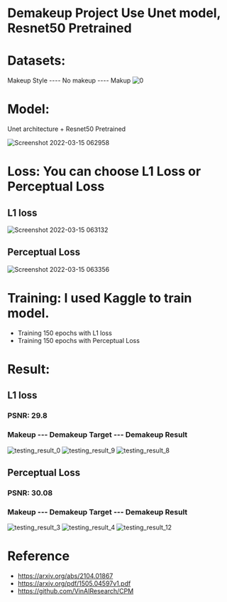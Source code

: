 # Demakeup Project Use Unet model, Resnet50 Pretrained

# Datasets: 
Makeup Style ---- No makeup ---- Makup
![0](https://user-images.githubusercontent.com/80930272/158276541-c1f6b408-f056-4094-a604-d6d24e9e81da.png)

# Model:
Unet architecture + Resnet50 Pretrained

![Screenshot 2022-03-15 062958](https://user-images.githubusercontent.com/80930272/158277432-8e6f1989-73b4-4e4b-b9f6-f0ea3ef34f00.png)

# Loss: You can choose L1 Loss or Perceptual Loss 

## L1 loss
![Screenshot 2022-03-15 063132](https://user-images.githubusercontent.com/80930272/158277584-1bb0e178-52d0-4bb8-ab7f-ce792c68c3f7.png)

## Perceptual Loss 
![Screenshot 2022-03-15 063356](https://user-images.githubusercontent.com/80930272/158277832-6504ead5-2900-4605-a459-0fac9202bd7c.png)

# Training: I used Kaggle to train model.
- Training 150 epochs with L1 loss
- Training 150 epochs with Perceptual Loss 

# Result:
## L1 loss
### PSNR: 29.8
### Makeup --- Demakeup Target --- Demakeup Result
![testing_result_0](https://user-images.githubusercontent.com/80930272/158278006-181a2847-6341-4fc3-b0e0-a72a3e528fa5.png)
![testing_result_9](https://user-images.githubusercontent.com/80930272/158278094-11db5b4c-867c-474e-a5f6-9c43a97fe8bc.png)
![testing_result_8](https://user-images.githubusercontent.com/80930272/158278269-cc5d3ebe-92a8-4603-aed4-80cde15f59e9.png)

## Perceptual Loss 
### PSNR: 30.08
### Makeup --- Demakeup Target --- Demakeup Result
![testing_result_3](https://user-images.githubusercontent.com/80930272/159156347-8b985761-4d50-4678-a459-a70e176871be.png)
![testing_result_4](https://user-images.githubusercontent.com/80930272/159156361-fc8784e7-3acb-43b0-9088-0a26e728096a.png)
![testing_result_12](https://user-images.githubusercontent.com/80930272/159156364-45c63420-878d-4c42-8a4d-b621aa9feee4.png)

# Reference
- https://arxiv.org/abs/2104.01867
- https://arxiv.org/pdf/1505.04597v1.pdf
- https://github.com/VinAIResearch/CPM
